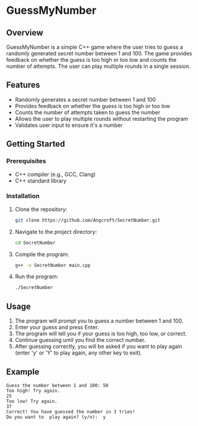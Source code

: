 # GuessMyNumber

## Overview

GuessMyNumber is a simple C++ game where the user tries to guess a randomly generated secret number between 1 and 100. The game provides feedback on whether the guess is too high or too low and counts the number of attempts. The user can play multiple rounds in a single session.

## Features

- Randomly generates a secret number between 1 and 100
- Provides feedback on whether the guess is too high or too low
- Counts the number of attempts taken to guess the number
- Allows the user to play multiple rounds without restarting the program
- Validates user input to ensure it's a number

## Getting Started

### Prerequisites

- C++ compiler (e.g., GCC, Clang)
- C++ standard library

### Installation

1. Clone the repository:
    ```sh
    git clone https://github.com/Angcroft/SecretNumber.git
    ```

2. Navigate to the project directory:
    ```sh
    cd SecretNumber
    ```

3. Compile the program:
    ```sh
    g++ -o SecretNumber main.cpp
    ```

4. Run the program:
    ```sh
    ./SecretNumber
    ```

## Usage

1. The program will prompt you to guess a number between 1 and 100.
2. Enter your guess and press Enter.
3. The program will tell you if your guess is too high, too low, or correct.
4. Continue guessing until you find the correct number.
5. After guessing correctly, you will be asked if you want to play again (enter 'y' or 'Y' to play again, any other key to exit).

## Example

```plaintext
Guess the number between 1 and 100: 50
Too high! Try again.
25
Too low! Try again.
37
Correct! You have guessed the number in 3 tries!
Do you want to  play again? (y/n):  y
